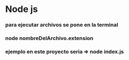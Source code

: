 # Node js
### para ejecutar archivos se pone en la terminal 
### node nombreDelArchivo.extension
### ejemplo en este proyecto seria => node index.js